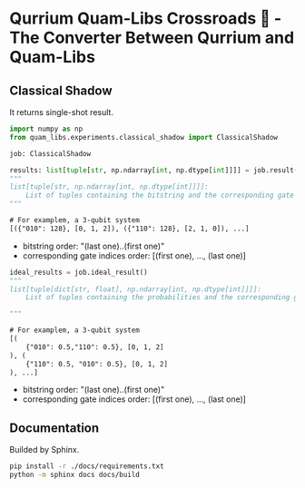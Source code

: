 # Qurrium Quam-Libs Crossroads 🚏 - The Converter Between Qurrium and Quam-Libs

## Classical Shadow

It returns single-shot result.

```py
import numpy as np
from quam_libs.experiments.classical_shadow import ClassicalShadow

job: ClassicalShadow

results: list[tuple[str, np.ndarray[int, np.dtype[int]]]] = job.result()
"""
list[tuple[str, np.ndarray[int, np.dtype[int]]]]:
    List of tuples containing the bitstring and the corresponding gate indices.
"""
```

```txt
# For examplem, a 3-qubit system
[({"010": 128}, [0, 1, 2]), ({"110": 128}, [2, 1, 0]), ...]
```

- bitstring order: "(last one)..(first one)"
- corresponding gate indices order: [(first one), ..., (last one)]

```py
ideal_results = job.ideal_result()
"""
list[tuple[dict[str, float], np.ndarray[int, np.dtype[int]]]]:
    List of tuples containing the probabilities and the corresponding gate indices.

"""
```

```txt
# For examplem, a 3-qubit system
[(
    {"010": 0.5,"110": 0.5}, [0, 1, 2]
), (
    {"110": 0.5, "010": 0.5}, [0, 1, 2]
), ...]
```

- bitstring order: "(last one)..(first one)"
- corresponding gate indices order: [(first one), ..., (last one)]

## Documentation

Builded by Sphinx.

```bash
pip install -r ./docs/requirements.txt
python -m sphinx docs docs/build
```
